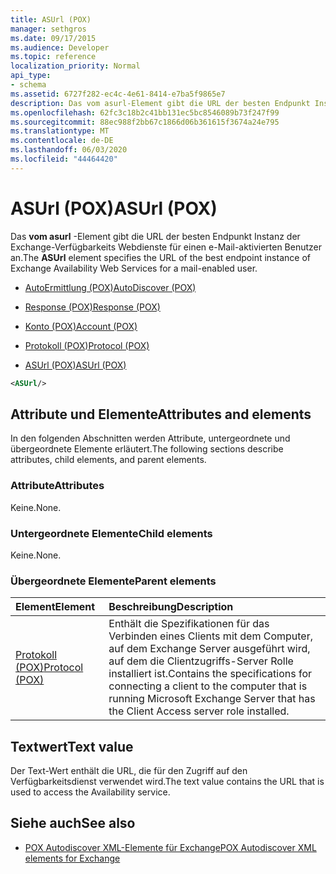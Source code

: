```yaml
---
title: ASUrl (POX)
manager: sethgros
ms.date: 09/17/2015
ms.audience: Developer
ms.topic: reference
localization_priority: Normal
api_type:
- schema
ms.assetid: 6727f282-ec4c-4e61-8414-e7ba5f9865e7
description: Das vom asurl-Element gibt die URL der besten Endpunkt Instanz der Exchange-Verfügbarkeits Webdienste für einen e-Mail-aktivierten Benutzer an.
ms.openlocfilehash: 62fc3c18b2c41bb131ec5bc8546089b73f247f99
ms.sourcegitcommit: 88ec988f2bb67c1866d06b361615f3674a24e795
ms.translationtype: MT
ms.contentlocale: de-DE
ms.lasthandoff: 06/03/2020
ms.locfileid: "44464420"
---
```

# <a name="asurl-pox"></a><span data-ttu-id="79e26-103">ASUrl (POX)</span><span class="sxs-lookup"><span data-stu-id="79e26-103">ASUrl (POX)</span></span>

<span data-ttu-id="79e26-104">Das **vom asurl** -Element gibt die URL der besten Endpunkt Instanz der Exchange-Verfügbarkeits Webdienste für einen e-Mail-aktivierten Benutzer an.</span><span class="sxs-lookup"><span data-stu-id="79e26-104">The **ASUrl** element specifies the URL of the best endpoint instance of Exchange Availability Web Services for a mail-enabled user.</span></span> 
  
- [<span data-ttu-id="79e26-105">AutoErmittlung (POX)</span><span class="sxs-lookup"><span data-stu-id="79e26-105">AutoDiscover (POX)</span></span>](autodiscover-pox.md)
  
- [<span data-ttu-id="79e26-106">Response (POX)</span><span class="sxs-lookup"><span data-stu-id="79e26-106">Response (POX)</span></span>](response-pox.md)
  
- [<span data-ttu-id="79e26-107">Konto (POX)</span><span class="sxs-lookup"><span data-stu-id="79e26-107">Account (POX)</span></span>](account-pox.md)
  
- [<span data-ttu-id="79e26-108">Protokoll (POX)</span><span class="sxs-lookup"><span data-stu-id="79e26-108">Protocol (POX)</span></span>](protocol-pox.md)
  
- [<span data-ttu-id="79e26-109">ASUrl (POX)</span><span class="sxs-lookup"><span data-stu-id="79e26-109">ASUrl (POX)</span></span>](asurl-pox.md)
  
```xml
<ASUrl/>
```

## <a name="attributes-and-elements"></a><span data-ttu-id="79e26-110">Attribute und Elemente</span><span class="sxs-lookup"><span data-stu-id="79e26-110">Attributes and elements</span></span>

<span data-ttu-id="79e26-111">In den folgenden Abschnitten werden Attribute, untergeordnete und übergeordnete Elemente erläutert.</span><span class="sxs-lookup"><span data-stu-id="79e26-111">The following sections describe attributes, child elements, and parent elements.</span></span>
  
### <a name="attributes"></a><span data-ttu-id="79e26-112">Attribute</span><span class="sxs-lookup"><span data-stu-id="79e26-112">Attributes</span></span>

<span data-ttu-id="79e26-113">Keine.</span><span class="sxs-lookup"><span data-stu-id="79e26-113">None.</span></span>
  
### <a name="child-elements"></a><span data-ttu-id="79e26-114">Untergeordnete Elemente</span><span class="sxs-lookup"><span data-stu-id="79e26-114">Child elements</span></span>

<span data-ttu-id="79e26-115">Keine.</span><span class="sxs-lookup"><span data-stu-id="79e26-115">None.</span></span>
  
### <a name="parent-elements"></a><span data-ttu-id="79e26-116">Übergeordnete Elemente</span><span class="sxs-lookup"><span data-stu-id="79e26-116">Parent elements</span></span>

|<span data-ttu-id="79e26-117">**Element**</span><span class="sxs-lookup"><span data-stu-id="79e26-117">**Element**</span></span>|<span data-ttu-id="79e26-118">**Beschreibung**</span><span class="sxs-lookup"><span data-stu-id="79e26-118">**Description**</span></span>|
|:-----|:-----|
|[<span data-ttu-id="79e26-119">Protokoll (POX)</span><span class="sxs-lookup"><span data-stu-id="79e26-119">Protocol (POX)</span></span>](protocol-pox.md) <br/> |<span data-ttu-id="79e26-120">Enthält die Spezifikationen für das Verbinden eines Clients mit dem Computer, auf dem Exchange Server ausgeführt wird, auf dem die Clientzugriffs-Server Rolle installiert ist.</span><span class="sxs-lookup"><span data-stu-id="79e26-120">Contains the specifications for connecting a client to the computer that is running Microsoft Exchange Server that has the Client Access server role installed.</span></span>  <br/> |
   
## <a name="text-value"></a><span data-ttu-id="79e26-121">Textwert</span><span class="sxs-lookup"><span data-stu-id="79e26-121">Text value</span></span>

<span data-ttu-id="79e26-122">Der Text-Wert enthält die URL, die für den Zugriff auf den Verfügbarkeitsdienst verwendet wird.</span><span class="sxs-lookup"><span data-stu-id="79e26-122">The text value contains the URL that is used to access the Availability service.</span></span>
  
## <a name="see-also"></a><span data-ttu-id="79e26-123">Siehe auch</span><span class="sxs-lookup"><span data-stu-id="79e26-123">See also</span></span>

- [<span data-ttu-id="79e26-124">POX Autodiscover XML-Elemente für Exchange</span><span class="sxs-lookup"><span data-stu-id="79e26-124">POX Autodiscover XML elements for Exchange</span></span>](pox-autodiscover-xml-elements-for-exchange.md)

